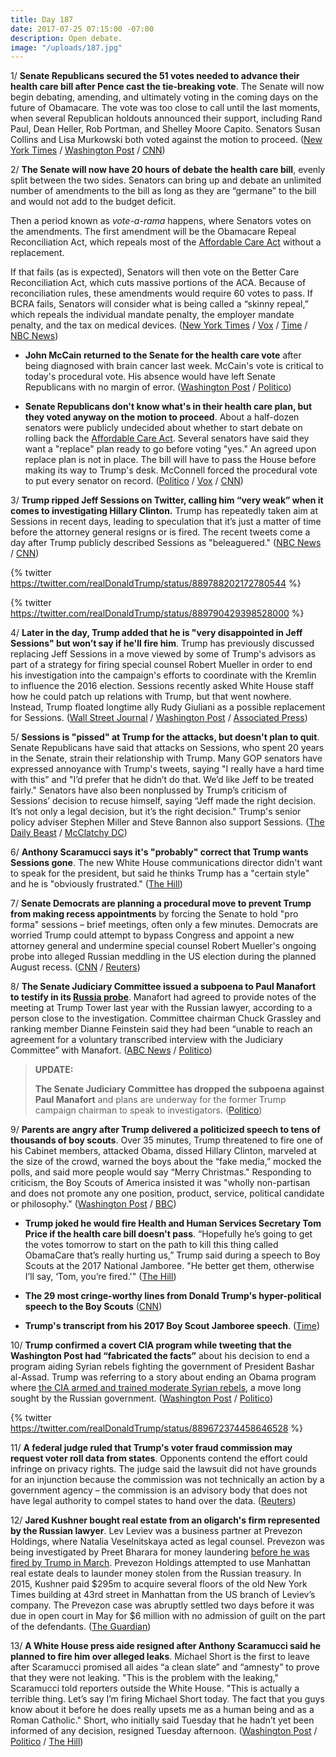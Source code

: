 ```yaml
---
title: Day 187
date: 2017-07-25 07:15:00 -07:00
description: Open debate.
image: "/uploads/187.jpg"
---
```


1/ **Senate Republicans secured the 51 votes needed to advance their health care bill after Pence cast the tie-breaking vote**. The Senate will now begin debating, amending, and ultimately voting in the coming days on the future of Obamacare. The vote was too close to call until the last moments, when several Republican holdouts announced their support, including Rand Paul, Dean Heller, Rob Portman, and Shelley Moore Capito. Senators Susan Collins and Lisa Murkowski both voted against the motion to proceed. ([New York Times](https://www.nytimes.com/2017/07/25/us/politics/senate-health-care.html) / [Washington Post](https://www.washingtonpost.com/powerpost/gop-leaders-press-ahead-with-health-care-vote-in-hopes-of-sustaining-repeal-effort/2017/07/25/2525470c-7126-11e7-8839-ec48ec4cae25_story.html) / [CNN](http://www.cnn.com/2017/07/25/politics/senate-health-care-vote/index.html))

2/ **The Senate will now have 20 hours of debate the health care bill**, evenly split between the two sides. Senators can bring up and debate an unlimited number of amendments to the bill as long as they are “germane” to the bill and would not add to the budget deficit.

Then a period known as *vote-a-rama* happens, where Senators votes on the amendments. The first amendment will be the Obamacare Repeal Reconciliation Act, which repeals most of the <a href="{{ site.url }}{{ site.baseurl }}/trump-health-care/">Affordable Care Act</a> without a replacement.

If that fails (as is expected), Senators will then vote on the Better Care Reconciliation Act, which cuts massive portions of the ACA. Because of reconciliation rules, these amendments would require 60 votes to pass. If BCRA fails, Senators will consider what is being called a “skinny repeal,” which repeals the individual mandate penalty, the employer mandate penalty, and the tax on medical devices. ([New York Times](https://www.nytimes.com/2017/07/25/upshot/watching-c-span-heres-how-to-follow-the-senate-health-care-debate.html) / [Vox](https://www.vox.com/policy-and-politics/2017/7/24/16019984/obamacare-repeal-republican-flow-chart) / [Time](http://time.com/4872721/health-care-vote-senate-process/) / [NBC News](http://www.nbcnews.com/politics/congress/senate-sets-sights-skinny-repeal-obamacare-tuesday-s-voting-n786296))

* **John McCain returned to the Senate for the health care vote** after being diagnosed with brain cancer last week. McCain's vote is critical to today's procedural vote. His absence would have left Senate Republicans with no margin of error. ([Washington Post](https://www.washingtonpost.com/powerpost/gop-leaders-press-ahead-with-health-care-vote-in-hopes-of-sustaining-repeal-effort/2017/07/25/2525470c-7126-11e7-8839-ec48ec4cae25_story.html) / [Politico](http://www.politico.com/story/2017/07/24/mccain-obamacare-repeal-republicans-240906))

* **Senate Republicans don't know what's in their health care plan, but they voted anyway on the motion to proceed**. About a half-dozen senators were publicly undecided about whether to start debate on rolling back the <a href="{{ site.url }}{{ site.baseurl }}/trump-health-care/">Affordable Care Act</a>. Several senators have said they want a "replace" plan ready to go before voting "yes." An agreed upon replace plan is not in place. The bill will have to pass the House before making its way to Trump's desk. McConnell forced the procedural vote to put every senator on record. ([Politico](http://www.politico.com/story/2017/07/25/obamacare-repeal-vote-senate-republicans-240926) / [Vox](https://www.vox.com/policy-and-politics/2017/7/25/16022564/senate-health-care-bill-vote-really-coming) / [CNN](http://www.cnn.com/2017/07/25/politics/senate-poised-to-vote-today-on-health-care/index.html))

3/ **Trump ripped Jeff Sessions on Twitter, calling him “very weak” when it comes to investigating Hillary Clinton.** Trump has repeatedly taken aim at Sessions in recent days, leading to speculation that it’s just a matter of time before the attorney general resigns or is fired. The recent tweets come a day after Trump publicly described Sessions as "beleaguered." ([NBC News](http://www.nbcnews.com/politics/donald-trump/trump-rips-jeff-sessions-being-very-weak-clinton-leakers-n786211) / [CNN](http://www.cnn.com/2017/07/25/politics/donald-trump-jeff-sessions-hillary-clinton/index.html))

{% twitter https://twitter.com/realDonaldTrump/status/889788202172780544 %}

{% twitter https://twitter.com/realDonaldTrump/status/889790429398528000 %}

4/ **Later in the day, Trump added that he is "very disappointed in Jeff Sessions" but won’t say if he'll fire him**. Trump has previously discussed replacing Jeff Sessions in a move viewed by some of Trump's advisors as part of a strategy for firing special counsel Robert Mueller in order to end his investigation into the campaign's efforts to coordinate with the Kremlin to influence the 2016 election. Sessions recently asked White House staff how he could patch up relations with Trump, but that went nowhere. Instead, Trump floated longtime ally Rudy Giuliani as a possible replacement for Sessions. ([Wall Street Journal](https://www.wsj.com/articles/trump-wont-say-if-he-will-fire-attorney-general-sessions-1501010025) / [Washington Post](https://www.washingtonpost.com/world/national-security/trump-leaves-sessions-twisting-in-the-wind-while-berating-him-publicly/2017/07/24/ce3bf142-708b-11e7-9eac-d56bd5568db8_story.html) / [Associated Press](https://www.apnews.com/966ae4f389064b2b90d84b03d260730e/AP-sources:-Trump-speaks-to-advisers-about-firing-Sessions))

5/ **Sessions is "pissed" at Trump for the attacks, but doesn't plan to quit**. Senate Republicans have said that attacks on Sessions, who spent 20 years in the Senate, strain their relationship with Trump. Many GOP senators have expressed annoyance with Trump's tweets, saying "I really have a hard time with this” and "I’d prefer that he didn’t do that. We’d like Jeff to be treated fairly." Senators have also been nonplussed by Trump’s criticism of Sessions’ decision to recuse himself, saying “Jeff made the right decision. It’s not only a legal decision, but it’s the right decision." Trump's senior policy adviser Stephen Miller and Steve Bannon also support Sessions. ([The Daily Beast](http://www.thedailybeast.com/jeff-sessions-is-growing-pissed-at-trump-his-allies-say-and-he-doesnt-plan-to-quit) / [McClatchy DC](http://www.mcclatchydc.com/news/politics-government/congress/article163424468.html))

6/ **Anthony Scaramucci says it's "probably" correct that Trump wants Sessions gone**. The new White House communications director didn't want to speak for the president, but said he thinks Trump has a "certain style" and he is "obviously frustrated." ([The Hill](http://thehill.com/homenews/administration/343586-scaramucci-says-its-probably-correct-trump-wants-sessions-gone))

7/ **Senate Democrats are planning a procedural move to prevent Trump from making recess appointments** by forcing the Senate to hold "pro forma" sessions – brief meetings, often only a few minutes. Democrats are worried Trump could attempt to bypass Congress and appoint a new attorney general and undermine special counsel Robert Mueller's ongoing probe into alleged Russian meddling in the US election during the planned August recess. ([CNN](http://www.cnn.com/2017/07/25/politics/trump-recess-appointments/) / [Reuters](https://www.reuters.com/article/us-usa-trump-sessions-schumer-idUSKBN1AA25P))

8/ **The Senate Judiciary Committee issued a subpoena to Paul Manafort to testify in its <a href="{{ site.baseurl }}/trump-russia-investigation/">Russia probe</a>**. Manafort had agreed to provide notes of the meeting at Trump Tower last year with the Russian lawyer, according to a person close to the investigation. Committee chairman Chuck Grassley and ranking member Dianne Feinstein said they had been “unable to reach an agreement for a voluntary transcribed interview with the Judiciary Committee” with Manafort. ([ABC News](http://abcnews.go.com/Politics/senate-committee-issues-subpoena-paul-manafort-hearing/story?id=48834903) / [Politico](http://www.politico.com/story/2017/07/25/manafort-to-answer-questions-share-notes-with-senate-investigators-240924))

> **UPDATE:**
>
> **The Senate Judiciary Committee has dropped the subpoena against Paul Manafort** and plans are underway for the former Trump campaign chairman to speak to investigators. ([Politico](http://www.politico.com/story/2017/07/25/manafort-to-answer-questions-share-notes-with-senate-investigators-240924))

9/ **Parents are angry after Trump delivered a politicized speech to tens of thousands of boy scouts**. Over 35 minutes, Trump threatened to fire one of his Cabinet members, attacked Obama, dissed Hillary Clinton, marveled at the size of the crowd, warned the boys about the “fake media,” mocked the polls, and said more people would say “Merry Christmas." Responding to criticism, the Boy Scouts of America insisted it was "wholly non-partisan and does not promote any one position, product, service, political candidate or philosophy." ([Washington Post](https://www.washingtonpost.com/politics/from-fake-media-to-clinton-trump-brings-political-attacks-to-the-scout-jamboree/2017/07/24/a77fca64-70c8-11e7-8839-ec48ec4cae25_story.html?utm_term=.e0b908390ab2) / [BBC](http://www.bbc.com/news/world-us-canada-40715185))

* **Trump joked he would fire Health and Human Services Secretary Tom Price if the health care bill doesn't pass**. “Hopefully he’s going to get the votes tomorrow to start on the path to kill this thing called ObamaCare that’s really hurting us,” Trump said during a speech to Boy Scouts at the 2017 National Jamboree. "He better get them, otherwise I’ll say, ‘Tom, you’re fired.'" ([The Hill](http://thehill.com/homenews/administration/343533-trump-jokes-about-firing-price-if-healthcare-legislation-doesnt-pass))

* **The 29 most cringe-worthy lines from Donald Trump's hyper-political speech to the Boy Scouts** ([CNN](http://www.cnn.com/2017/07/25/politics/donald-trump-boy-scouts-speech/index.html))

* **Trump's transcript from his 2017 Boy Scout Jamboree speech**. ([Time](http://time.com/4872118/trump-boy-scout-jamboree-speech-transcript/))

10/ **Trump confirmed a covert CIA program while tweeting that the Washington Post had “fabricated the facts”** about his decision to end a program aiding Syrian rebels fighting the government of President Bashar al-Assad. Trump was referring to a story about ending an Obama program where [the CIA armed and trained moderate Syrian rebels](https://whatthefuckjusthappenedtoday.com/2017/07/20/day-182/#13-trump-ended-a-covert-cia-program), a move long sought by the Russian government. ([Washington Post](https://www.washingtonpost.com/news/morning-mix/wp/2017/07/25/trump-blasts-fabricated-syria-story-appears-to-confirm-covert-cia-program/) / [Politico](http://www.politico.com/story/2017/07/21/tony-thomas-syria-secret-program-cia-240818))

{% twitter https://twitter.com/realDonaldTrump/status/889672374458646528 %}

11/ **A federal judge ruled that Trump's voter fraud commission may request voter roll data from states**. Opponents contend the effort could infringe on privacy rights. The judge said the lawsuit did not have grounds for an injunction because the commission was not technically an action by a government agency – the commission is an advisory body that does not have legal authority to compel states to hand over the data. ([Reuters](https://www.reuters.com/article/us-usa-trump-vote-idUSKBN1A92HX))

12/ **Jared Kushner bought real estate from an oligarch's firm represented by the Russian lawyer**. Lev Leviev was a business partner at Prevezon Holdings, where Natalia Veselnitskaya acted as legal counsel. Prevezon was being investigated by Preet Bharara for money laundering [before he was fired by Trump in March](https://whatthefuckjusthappenedtoday.com/2017/03/12/Day-52/#5-us-attorney-bharara-was-fired-afte). Prevezon Holdings attempted to use Manhattan real estate deals to launder money stolen from the Russian treasury. In 2015, Kushner paid $295m to acquire several floors of the old New York Times building at 43rd street in Manhattan from the US branch of Leviev’s company. The Prevezon case was abruptly settled two days before it was due in open court in May for $6 million with no admission of guilt on the part of the defendants. ([The Guardian](https://www.theguardian.com/us-news/2017/jul/24/jared-kushner-new-york-russia-money-laundering))

13/ **A White House press aide resigned after Anthony Scaramucci said he planned to fire him over alleged leaks**. Michael Short is the first to leave after Scaramucci promised all aides “a clean slate” and “amnesty” to prove that they were not leaking. "This is the problem with the leaking," Scaramucci told reporters outside the White House. "This is actually a terrible thing. Let’s say I’m firing Michael Short today. The fact that you guys know about it before he does really upsets me as a human being and as a Roman Catholic." Short, who initially said Tuesday that he hadn’t yet been informed of any decision, resigned Tuesday afternoon. ([Washington Post](https://www.washingtonpost.com/news/post-politics/wp/2017/07/25/white-house-purge-im-going-to-fire-everybody-says-scaramucci/) / [Politico](http://www.politico.com/story/2017/07/25/anthony-scaramucci-changes-white-house-communications-office-240928) / [The Hill](http://thehill.com/blogs/blog-briefing-room/news-other-administration/343648-white-house-press-aide-resigns-amid))